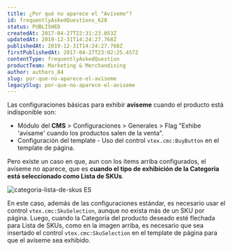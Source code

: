 ```yaml
---
title: ¿Por qué no aparece el "Avíseme"?
id: frequentlyAskedQuestions_628
status: PUBLISHED
createdAt: 2017-04-27T22:31:23.053Z
updatedAt: 2019-12-31T14:24:27.768Z
publishedAt: 2019-12-31T14:24:27.768Z
firstPublishedAt: 2017-04-27T23:02:25.457Z
contentType: frequentlyAskedQuestion
productTeam: Marketing & Merchandising
author: authors_84
slug: por-que-no-aparece-el-aviseme
legacySlug: por-que-no-aparece-el-aviseme
---
```


Las configuraciones básicas para exhibir **avíseme** cuando el producto está indisponible son:

- Módulo del **CMS** > Configuraciones > Generales > Flag "Exhibe 'avisame' cuando los productos salen de la venta".
- Configuración del template - Uso del control `vtex.cmc:BuyButton` en el template de página.

Pero existe un caso en que, aun con los ítems arriba configurados, el avíseme no aparece, que es **cuando el tipo de exhibición de la Categoría está seleccionado como Lista de SKUs**.

![categoria-lista-de-skus ES](https://images.ctfassets.net/alneenqid6w5/2doqFhClnKAsqisO6qUeqA/fb3df652f2b63be1b27609322b4956bd/lista_de_skus_ES.png)

En este caso, además de las configuraciones estándar, es necesario usar el control `vtex.cmc:SkuSelection`, aunque no exista más de un SKU por página.
Luego, cuando la Categoría del producto deseado esté flechada para Lista de SKUs, como en la imagen arriba, es necesario que sea insertado el control `vtex.cmc:SkuSelection` en el template de página para que el avíseme sea exhibido.
